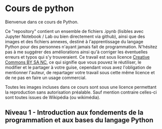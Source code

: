 # Cours de python

Bienvenue dans ce cours de Python.

Ce "repository" contient un ensemble de fichiers .ipynb (lisibles avec Jupyter Notebook / Lab ou bien directement via github), ainsi que des images et des fichiers annexes, destiné à l'apprentissage du langage Python pour des personnes n'ayant jamais fait de programmation. N'hésitez pas à me suggérer des améliorations ainsi qu'à corriger les éventuelles erreurs et typos qui s'y trouveraient. Ce travail est sous licence [Creative Commons BY SA NC](https://creativecommons.org/licenses/by-nc-sa/4.0/legalcode), ce qui signifie que vous pouvez le réutiliser, le modifier et le partager à votre guise, cependant vous avez l'obligation de mentionner l'auteur, de repartager votre travail sous cette même licence et de ne pas en faire un usage commercial.

Toutes les images incluses dans ce cours sont sous une licence permettant la reproduction sans autorisation préalable. Sauf mention contraire celles-ci sont toutes issues de Wikipédia (ou wikimédia).

## Niveau 1 - Introduction aux fondements de la programmation et aux bases du langage Python
